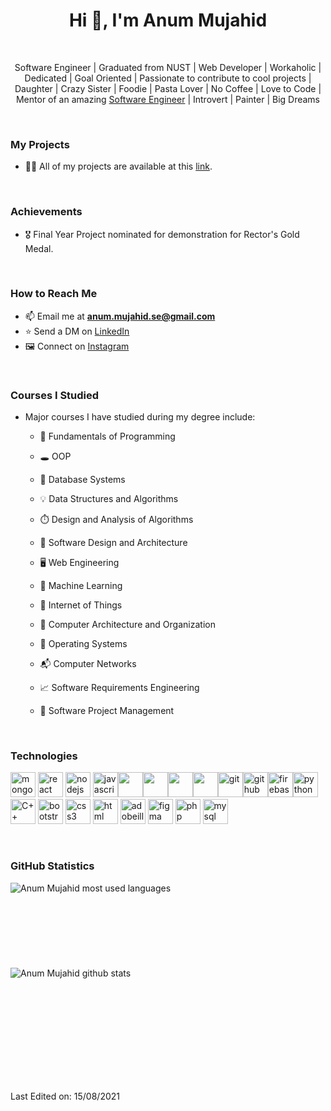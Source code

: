 <h1 align="center">Hi 👋, I'm Anum Mujahid</h1>

<br/>

<p align="center">
Software Engineer | Graduated from NUST | Web Developer | Workaholic | Dedicated | Goal Oriented | Passionate to contribute to cool projects | Daughter | Crazy Sister | Foodie | Pasta Lover | No Coffee | Love to Code | Mentor of an amazing <a href="https://github.com/Fatima-Mujahid">Software Engineer</a> | Introvert | Painter | Big Dreams</p> 

<br />

<!---
### Current Status

- ✏️ Practicing **Coding Challenges** with DSA.
- 💻 Creating **App**.
- 📚 Learning **Flutter** and *Dart*.

<br />
-->

### My Projects

- 👨‍💻 All of my projects are available at this [link](https://anum-mujahid.web.app/).

<br />

### Achievements

- 🎖️ Final Year Project nominated for demonstration for Rector's Gold Medal.

<br />

### How to Reach Me

- 📫 Email me at **anum.mujahid.se@gmail.com**
- ⭐ Send a DM on [LinkedIn](https://www.linkedin.com/in/anum-mujahid-full-stack-developer/)
- 🖼️ Connect on [Instagram](https://www.instagram.com/anum_mujahid/)

<br />

### Courses I Studied

- Major courses I have studied during my degree include:

    - 💎 Fundamentals of Programming
    - 🕳️ OOP
    - 📁 Database Systems
    - 💡 Data Structures and Algorithms
    - ⏱️ Design and Analysis of Algorithms
    - 🔎 Software Design and Architecture
    - 🖥️ Web Engineering
    - 🤖 Machine Learning
    - 📡 Internet of Things

    - 🧸 Computer Architecture and Organization
    - 🧵 Operating Systems
    - 📬 Computer Networks
    
    - 📈 Software Requirements Engineering
    - 💼 Software Project Management

<br />

### Technologies

<p align="left"><img src="https://img.icons8.com/color/480/000000/mongodb.png" alt="mongodb" width="40" height="40"/> <img src="https://img.icons8.com/color/480/000000/react-native.png" alt="react" width="40" height="40"/> <img src="https://img.icons8.com/color/480/000000/nodejs.png" alt="nodejs" width="40" height="40"/> <img src="https://img.icons8.com/color/480/000000/javascript--v1.png" alt="javascript" width="40" height="40"/><img src="https://img.icons8.com/color/480/000000/redux.png" width="40" height="40"/><img src="https://img.icons8.com/color/480/000000/material-ui.png" width="40" height="40"/><img src="https://img.icons8.com/color/480/000000/tailwindcss.png" width="40" height="40"/><img src="https://img.icons8.com/color/480/000000/npm.png" width="40" height="40"/><img src="https://img.icons8.com/color/480/000000/git.png" alt="git" width="40" height="40"/><img src="https://img.icons8.com/material-outlined/384/000000/github.png" alt="github" width="40" height="40"/><img src="https://img.icons8.com/color/480/000000/firebase.png" alt="firebase" width="40" height="40"/><img src="https://img.icons8.com/fluency/240/000000/python.png" alt="python" width="40" height="40"/><img src="https://img.icons8.com/color/480/000000/c-plus-plus-logo.png" alt="C++" width="40" height="40"/> <img src="https://img.icons8.com/color/480/000000/bootstrap.png" alt="bootstrap" width="40" height="40"/> <img src="https://img.icons8.com/color/480/000000/css3.png" alt="css3" width="40" height="40"/> <img src="https://img.icons8.com/color/480/000000/html-5--v2.png" alt="html" width="40" height="40"> <img src="https://img.icons8.com/color/480/000000/adobe-illustrator--v1.png" alt="adobeillustrator" width="40" height="40"/> <img src="https://img.icons8.com/color/480/000000/figma--v1.png" alt="figma" width="40" height="40"/> <img src="https://img.icons8.com/dusk/480/000000/php-logo.png" alt="php" width="40" height="40"/> <img src="https://img.icons8.com/fluency/480/000000/mysql-logo.png" alt="mysql" width="40" height="40"/></p>

<br />

### GitHub Statistics

<img align="left" src="https://github-readme-stats.vercel.app/api/top-langs/?username=AnumMujahid&layout=compact&hide=html" alt="Anum Mujahid most used languages" />
<br /><br /><br /><br /><br /><br /><br /><br />
<img align="left" src="https://github-readme-stats.vercel.app/api?username=AnumMujahid&show_icons=true" alt="Anum Mujahid github stats" />

<br /><br /><br /><br /><br /><br />
----

Last Edited on: 15/08/2021
